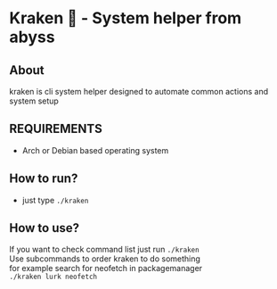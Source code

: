 # Kraken 🐙 - System helper from abyss

## About
kraken is cli system helper designed to automate
common actions 
and system setup 

## REQUIREMENTS
- Arch or Debian based operating system

## How to run? 
- just type ``` ./kraken ``` 
	
	
## How to use?
If  you want to check command list just run ``` ./kraken ```
<br>Use subcommands to order kraken to do something 
<br>for example search for neofetch in packagemanager 
<br>  ``` ./kraken lurk neofetch ```

